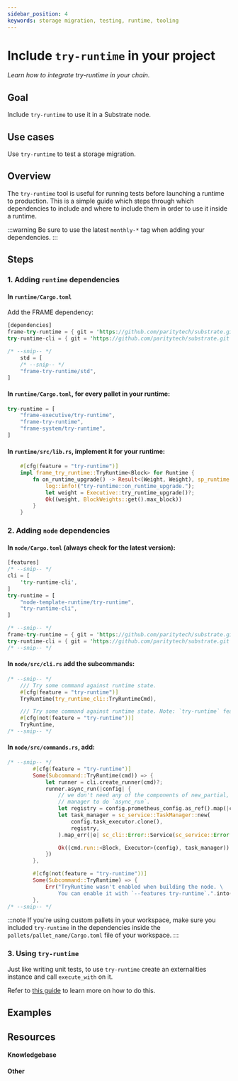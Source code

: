 ```yaml
---
sidebar_position: 4
keywords: storage migration, testing, runtime, tooling
---
```


# Include `try-runtime` in your project
_Learn how to integrate try-runtime in your chain._

## Goal

Include `try-runtime` to use it in a Substrate node.

## Use cases

Use `try-runtime` to test a storage migration.


## Overview

The `try-runtime` tool is useful for running tests before launching a runtime to production. This is a simple guide 
which steps through which dependencies to include and where to include them in order to use it inside a runtime. 

:::warning
Be sure to use the latest `monthly-*` tag when adding your dependencies.
:::

## Steps

### 1. Adding `runtime` dependencies

#### In `runtime/Cargo.toml`

Add the FRAME dependency:

```rust
[dependencies]
frame-try-runtime = { git = 'https://github.com/paritytech/substrate.git', tag = 'monthly-2021-07', optional = true }
try-runtime-cli = { git = 'https://github.com/paritytech/substrate.git', tag = 'monthly-2021-07', optional = true }    

/* --snip-- */
    std = [
    /* --snip-- */
    "frame-try-runtime/std",
]
```

#### In `runtime/Cargo.toml`, for every pallet in your runtime:

```rust
try-runtime = [
	"frame-executive/try-runtime",
	"frame-try-runtime",
	"frame-system/try-runtime",
]
```

#### In `runtime/src/lib.rs`, implement it for your runtime:

```rust
    #[cfg(feature = "try-runtime")]
	impl frame_try_runtime::TryRuntime<Block> for Runtime {
		fn on_runtime_upgrade() -> Result<(Weight, Weight), sp_runtime::RuntimeString> {
			log::info!("try-runtime::on_runtime_upgrade.");
			let weight = Executive::try_runtime_upgrade()?;
			Ok((weight, BlockWeights::get().max_block))
		}
	}
```

### 2. Adding `node` dependencies

#### In `node/Cargo.toml` (always check for the latest version):

```rust
[features]
/* --snip-- */
cli = [
    'try-runtime-cli',
]
try-runtime = [
    "node-template-runtime/try-runtime",
    "try-runtime-cli",
]

/* --snip-- */
frame-try-runtime = { git = 'https://github.com/paritytech/substrate.git', tag = 'monthly-2021-07', optional = true }
try-runtime-cli = { git = 'https://github.com/paritytech/substrate.git', tag = 'monthly-2021-07', optional = true }
/* --snip-- */

```

#### In `node/src/cli.rs` add the subcommands:

```rust
/* --snip-- */
    /// Try some command against runtime state.
	#[cfg(feature = "try-runtime")]
	TryRuntime(try_runtime_cli::TryRuntimeCmd),

	/// Try some command against runtime state. Note: `try-runtime` feature must be enabled.
	#[cfg(not(feature = "try-runtime"))]
	TryRuntime,
/* --snip-- */
```

#### In `node/src/commands.rs`, add:

```rust
/* --snip-- */
        #[cfg(feature = "try-runtime")]
		Some(Subcommand::TryRuntime(cmd)) => {
			let runner = cli.create_runner(cmd)?;
			runner.async_run(|config| {
				// we don't need any of the components of new_partial, just a runtime, or a task
				// manager to do `async_run`.
				let registry = config.prometheus_config.as_ref().map(|cfg| &cfg.registry);
				let task_manager = sc_service::TaskManager::new(
					config.task_executor.clone(),
					registry,
				).map_err(|e| sc_cli::Error::Service(sc_service::Error::Prometheus(e)))?;

				Ok((cmd.run::<Block, Executor>(config), task_manager))
			})
		},

		#[cfg(not(feature = "try-runtime"))]
		Some(Subcommand::TryRuntime) => {
			Err("TryRuntime wasn't enabled when building the node. \
				You can enable it with `--features try-runtime`.".into())
		},
/* --snip-- */
```

:::note
If you're using custom pallets in your workspace, make sure you included 
`try-runtime` in the dependencies inside the `pallets/pallet_name/Cargo.toml` file of your workspace.
:::

### 3. Using `try-runtime`

Just like writing unit tests, to use `try-runtime` create an externalities instance and call `execute_with` on it. 

Refer to [this guide](/todo) to learn more on how to do this.

## Examples

## Resources
#### Knowledgebase

#### Other

[tryruntime-api-rustdocs]: https://crates.parity.io/frame_try_runtime/trait.TryRuntime.html



